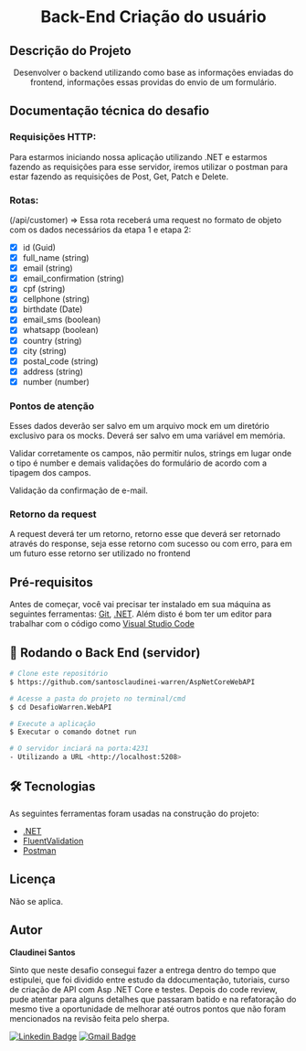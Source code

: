 <h1 align="center">Back-End Criação do usuário</h1>

## Descrição do Projeto

<p align="center">Desenvolver o backend utilizando como base as informações enviadas do frontend, informações essas providas do envio de um formulário.
</p>

## Documentação técnica do desafio

### Requisições HTTP:
Para estarmos iniciando nossa aplicação utilizando .NET e estarmos fazendo as requisições para esse servidor, iremos utilizar o postman para estar fazendo as requisições de Post, Get, Patch e Delete.
  
### Rotas:
(/api/customer) => Essa rota receberá uma request no formato de objeto com os dados necessários da etapa 1 e etapa 2: 

- [x] id (Guid)
- [x] full_name (string)
- [x] email (string)
- [x] email_confirmation (string)
- [x] cpf (string)
- [x] cellphone (string)
- [x] birthdate (Date)
- [x] email_sms (boolean)
- [x] whatsapp (boolean)
- [x] country (string)
- [x] city (string)
- [x] postal_code (string)
- [x] address (string)
- [x] number (number)

### Pontos de atenção
Esses dados deverão ser salvo em um arquivo mock em um diretório exclusivo para os mocks. Deverá ser salvo em uma variável em memória.

Validar corretamente os campos, não permitir nulos, strings em lugar onde o tipo é number e demais validações do formulário de acordo com a tipagem dos campos.

Validação da confirmação de e-mail.

### Retorno da request
A request deverá ter um retorno, retorno esse que deverá ser retornado através do response, seja esse retorno com sucesso ou com erro, para em um futuro esse retorno ser utilizado no frontend

## Pré-requisitos

Antes de começar, você vai precisar ter instalado em sua máquina as seguintes ferramentas:
[Git](https://git-scm.com), [.NET](https://dotnet.microsoft.com/en-us/download). 
Além disto é bom ter um editor para trabalhar com o código como [Visual Studio Code](https://code.visualstudio.com/download)

## 🎲 Rodando o Back End (servidor)

```bash
# Clone este repositório
$ https://github.com/santosclaudinei-warren/AspNetCoreWebAPI

# Acesse a pasta do projeto no terminal/cmd
$ cd DesafioWarren.WebAPI

# Execute a aplicação
$ Executar o comando dotnet run 

# O servidor inciará na porta:4231 
- Utilizando a URL <http://localhost:5208>
```

## 🛠 Tecnologias

As seguintes ferramentas foram usadas na construção do projeto:

- [.NET](https://dotnet.microsoft.com/en-us/)
- [FluentValidation](https://docs.fluentvalidation.net/en/latest/)
- [Postman](https://www.postman.com/downloads/)

## Licença

Não se aplica.

## Autor

<b>Claudinei Santos</b>

Sinto que neste desafio consegui fazer a entrega dentro do tempo que estipulei, que foi dividido entre estudo da ddocumentação, tutoriais, curso de criação de API com Asp .NET Core e testes. 
Depois do code review, pude atentar para alguns detalhes que passaram batido e na refatoração do mesmo tive a oportunidade de melhorar até outros pontos que não foram mencionados na revisão feita pelo sherpa.

[![Linkedin Badge](https://img.shields.io/badge/-Claudinei-blue?style=flat-square&logo=Linkedin&logoColor=white&link=https://www.linkedin.com/in/claudinei-santos-ti/)](https://www.linkedin.com/in/claudinei-santos-ti/)
[![Gmail Badge](https://img.shields.io/badge/-santos.devclaudinei@gmail.com-c14438?style=flat-square&logo=Gmail&logoColor=white&link=mailto:santos.devclaudinei@gmail.com)](mailto:claudinei.santos@warren.com.br)